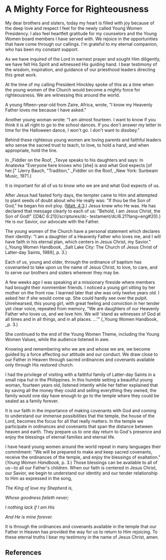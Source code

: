 # A Mighty Force for Righteousness

My dear brothers and sisters, today my heart is filled with joy because of the
deep love and respect I feel for the newly called Young Women Presidency. I
also feel heartfelt gratitude for my counselors and the Young Women board
members I have served with. We rejoice in the opportunities that have come
through our callings. I'm grateful to my eternal companion, who has been my
constant support.

As we have inquired of the Lord in earnest prayer and sought Him diligently,
we have felt His Spirit and witnessed His guiding hand. I bear testimony of
the wisdom, inspiration, and guidance of our priesthood leaders directing this
great work.

At the time of my calling President Hinckley spoke of this as a time when the
young women of the Church would become a mighty force for righteousness. We
are witnessing this around the world.

A young fifteen-year-old from Zaire, Africa, wrote, "I know my Heavenly Father
loves me because I have asked."

Another young woman wrote: "I am almost fourteen. I want to know if you think
it is all right to go to the school dances. If you don't answer my letter in
time for the Halloween dance, I won't go. I don't want to disobey."

Behind these righteous young women are loving parents and faithful leaders who
sense the sacred trust to teach, to love, to hold a hand, and when
appropriate, hold the line.

In _Fiddler on the Roof, _Tevye speaks to his daughters and says: In Anatevka
"Everyone here knows who [she] is and what God expects [of her.]" (Jerry
Bauch, "Tradition," _Fiddler on the Roof, _New York: Sunbeam Music, 1971.)

It is important for all of us to know who we are and what God expects of us.

After Jesus had fasted forty days, the tempter came to Him and attempted to
plant seeds of doubt about who He really was: "If thou be the Son of God," he
began his evil ploy. ([Matt. 4:3](/scriptures/nt/matt/4.3?lang=eng#2).) Jesus
knew who He was. He has declared that message clearly to each of us: "Behold,
I am Jesus Christ, the Son of God!" ([D&amp;C 6:21](/scriptures/dc-
testament/dc/6.21?lang=eng#20).) He is our Savior, our advocate with the
Father.

The young women of the Church have a personal statement which declares their
identity: "I am a daughter of a Heavenly Father who loves me, and I will have
faith in his eternal plan, which centers in Jesus Christ, my Savior." (_Young
Women Handbook, _Salt Lake City: The Church of Jesus Christ of Latter-day
Saints, 1989], p. 3.)

Each of us, young and older, through the ordinance of baptism has covenanted
to take upon us the name of Jesus Christ, to love, to care, and to serve our
brothers and sisters wherever they may be.

A few weeks ago I was speaking at a missionary fireside where members had
brought their nonmember friends. I noticed a young girl sitting by her mother
on the front row. I learned later that she was only twelve years old. I asked
her if she would come up. She could hardly see over the pulpit. Unrehearsed,
this young girl, with great feeling and conviction in her tender yet clear
voice, repeated from memory, "We are daughters of our Heavenly Father who
loves us, and we love him. We will 'stand as witnesses of God at all times and
in all things, and in all places. ...'" (_Young Women Handbook, _p. 3.)

She continued to the end of the Young Women Theme, including the Young Women
Values, while the audience listened in awe.

Knowing and remembering who we are and whose we are, we become guided by a
force affecting our attitude and our conduct. We draw close to our Father in
Heaven through sacred ordinances and covenants available only through His
restored church.

I had the privilege of visiting with a faithful family of Latter-day Saints in
a small nipa hut in the Philippines. In this humble setting a beautiful young
woman, fourteen years old, listened intently while her father explained that
by saving all the money they could and selling everything they owned, the
family would one day have enough to go to the temple where they could be
sealed as a family forever.

It is our faith in the importance of making covenants with God and coming to
understand our immense possibilities that the temple, the house of the Lord,
becomes the focus for all that really matters. In the temple we participate in
ordinances and covenants that span the distance between heaven and earth. They
prepare us to one day return to God's presence and enjoy the blessings of
eternal families and eternal life.

I have heard young women around the world repeat in many languages their
commitment: "We will be prepared to make and keep sacred covenants, receive
the ordinances of the temple, and enjoy the blessings of exaltation." (_Young
Women Handbook,_ p. 3.) Those blessings can be available to all of us--to all
our Father's children. When our faith is centered in Jesus Christ, our Savior,
we begin to understand our identity and our tender relationship to Him as
expressed in the song,

_The King of love my Shepherd is,_

_Whose goodness faileth never;_

_I nothing lack if I am His_

_And He is mine forever._

It is through the ordinances and covenants available in the temple that our
Father in Heaven has provided the way for us to return to Him rejoicing. To
these eternal truths I bear my testimony in the name of Jesus Christ, amen.

## References


